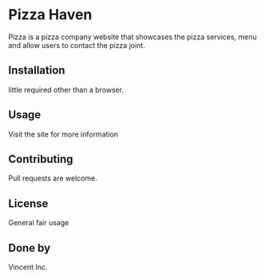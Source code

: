 
# Pizza Haven

Pizza is a pizza company website that showcases the pizza services, menu and allow users to contact the pizza joint. 

## Installation

 little required other than a browser.

## Usage
Visit the site for more information

## Contributing
Pull requests are welcome. 


## License
General fair usage

## Done by
Vincent Inc.